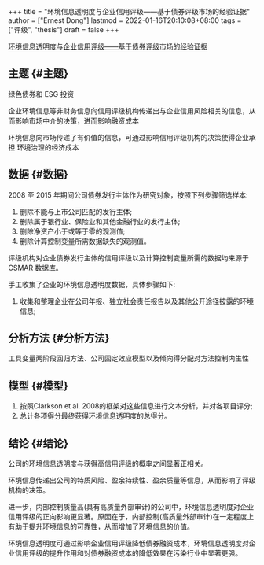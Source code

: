 +++
title = "环境信息透明度与企业信用评级——基于债券评级市场的经验证据"
author = ["Ernest Dong"]
lastmod = 2022-01-16T20:10:08+08:00
tags = ["评级", "thesis"]
draft = false
+++

[环境信息透明度与企业信用评级——基于债券评级市场的经验证据](/ox-hugo/环境信息透明度与企业信用评级——基于债券评级市场的经验证据_常莹莹.pdf)


## 主题 {#主题}

绿色债券和 ESG 投资

企业环境信息等非财务信息向信用评级机构传递出与企业信用风险相关的信息，从而影响市场中介的决策，进而影响融资成本

环境信息向市场传递了有价值的信息，可通过影响信用评级机构的决策使得企业承担 环境治理的经济成本


## 数据 {#数据}

2008 至 2015 年期间公司债券发行主体作为研究对象，按照下列步骤筛选样本:

1.  删除不能与上市公司匹配的发行主体;
2.  删除属于银行业、保险业和其他金融行业的发行主体;
3.  删除净资产小于或等于零的观测值;
4.  删除计算控制变量所需数据缺失的观测值。

评级机构对企业债券发行主体的信用评级以及计算控制变量所需的数据均来源于 CSMAR 数据库。

手工收集了企业的环境信息透明度数据，具体步骤如下:

1.  收集和整理企业在公司年报、独立社会责任报告以及其他公开途径披露的环境信息;


## 分析方法 {#分析方法}

工具变量两阶段回归方法、公司固定效应模型以及倾向得分配对方法控制内生性


## 模型 {#模型}

1.  按照Clarkson et al. 2008的框架对这些信息进行文本分析，并对各项目评分;
2.  总计各项得分最终获得环境信息透明度的总得分。


## 结论 {#结论}

公司的环境信息透明度与获得高信用评级的概率之间显著正相关。

环境信息传递出公司的特质风险、盈余持续性、盈余质量等信息，从而影响了评级机构的决策。

进一步，内部控制质量高(具有高质量外部审计)的公司中，环境信息透明度对企业信用评级的正向影响更显著。原因在于，内部控制(高质量外部审计)在一定程度上有助于提升环境信息的可靠性，从而增加了环境信息的价值。

环境信息透明度可通过影响企业信用评级降低债券融资成本，环境信息透明度对企业信用评级的提升作用和对债券融资成本的降低效果在污染行业中显著更强。